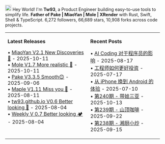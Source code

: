 <img src='https://x.tw93.fun/images/hi.gif' alt='Hi' width="20"/> Hey World! I'm **Tw93**, a Product Engineer building easy-to-use tools to simplify life. **Father of Pake | MiaoYan | Mole | XRender** with Rust, Swift, Shell & TypeScript. <!-- github_stats starts -->6,272 followers, 66,689 stars, 10,908 forks<!-- github_stats ends --> across code projects.

<table width="1200px" cellspacing="0" cellpadding="0">
<tr>
<td width="600px" valign="top">

**Latest Releases**

<!-- recent_releases starts -->
• [MiaoYan V2.1 New Discoveries 🥜](https://github.com/tw93/MiaoYan/releases/tag/V2.1.2) - 2025-10-11<br>• [Mole V1.7 More realistic 🐥](https://github.com/tw93/Mole/releases/tag/V1.7.9) - 2025-10-11<br>• [Pake V3.3.5 Smooth😊](https://github.com/tw93/Pake/releases/tag/V3.3.5) - 2025-09-06<br>• [Maple V1.11 Miss you 🍇](https://github.com/tw93/Maple/releases/tag/V1.11) - 2025-08-11<br>• [tw93.github.io V0.6 Better looking 🍓](https://github.com/tw93/tw93.github.io/releases/tag/V0.6.0) - 2025-08-04<br>• [Weekly V 0.7 Better looking 🏕️](https://github.com/tw93/Weekly/releases/tag/V0.7.0) - 2025-08-04
<!-- recent_releases ends -->
</td>
<td width="600px" valign="top">

**Recent Posts**

<!-- blog starts -->
• [AI Coding 对于程序员的影响](https://tw93.fun/2025-08-17/ai-coding.html) - 2025-08-17<br>• [工程师如何更好投资](https://tw93.fun/2025-07-17/money.html) - 2025-07-17<br>• [从 iPhone 换到 Android 的体验](https://tw93.fun/2025-07-10/android.html) - 2025-07-10<br>• [第240期 - 带娃三亚](https://weekly.tw93.fun/posts/240-%E5%B8%A6%E5%A8%83%E4%B8%89%E4%BA%9A/) - 2025-10-13<br>• [第239期 - 山顶咖啡](https://weekly.tw93.fun/posts/239-%E5%B1%B1%E9%A1%B6%E5%92%96%E5%95%A1/) - 2025-09-22<br>• [第238期 - 湘厨小炒](https://weekly.tw93.fun/posts/238-%E6%B9%98%E5%8E%A8%E5%B0%8F%E7%82%92/) - 2025-09-15
<!-- blog ends -->
</td>
</tr>
</table>
